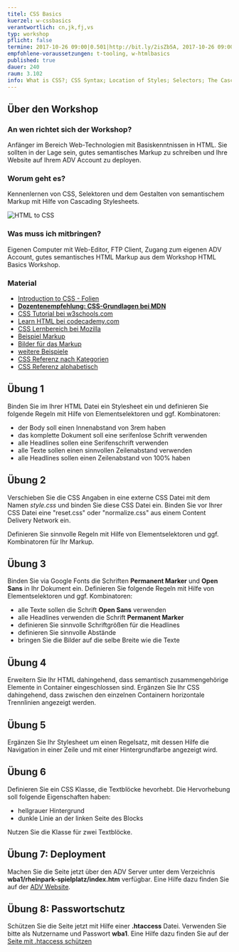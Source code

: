 ```yaml
---
titel: CSS Basics
kuerzel: w-cssbasics
verantwortlich: cn,jk,fj,vs
typ: workshop
pflicht: false
termine: 2017-10-26 09:00|0.501|http://bit.ly/2isZb5A, 2017-10-26 09:00|0.502|http://bit.ly/2xf9Bby, 2017-11-02 09:00|0.501|http://bit.ly/2z2OduE|cn, 2017-11-02 09:00|0.502|http://bit.ly/2xZbiJY|fj
empfohlene-voraussetzungen: t-tooling, w-htmlbasics
published: true
dauer: 240
raum: 3.102
info: What is CSS?; CSS Syntax; Location of Styles; Selectors; The Cascade - How Styles Interact; The Box Model; CSS Text Styling; Font Embedding
--- 
```


## Über den Workshop

### An wen richtet sich der Workshop?
Anfänger im Bereich Web-Technologien mit Basiskenntnissen in HTML. Sie sollten in der Lage sein, gutes semantisches Markup zu schreiben und Ihre Website auf Ihrem ADV Account zu deployen.

### Worum geht es?
Kennenlernen von CSS, Selektoren und dem Gestalten von semantischem Markup mit Hilfe von Cascading Stylesheets.

![HTML to CSS](../../images/html-to-css.jpg)

### Was muss ich mitbringen?
Eigenen Computer mit Web-Editor, FTP Client, Zugang zum eigenen ADV Account, gutes semantisches HTML Markup aus dem Workshop HTML Basics Workshop.

### Material
- [Introduction to CSS - Folien](../../download/Chapter04-IntroductionToCSS.pdf)
- **[Dozentenempfehlung: CSS-Grundlagen bei MDN](https://developer.mozilla.org/de/Learn/Getting_started_with_the_web/CSS_basics)**
- [CSS Tutorial bei w3schools.com](https://www.w3schools.com/css/default.asp)
- [Learn HTML bei codecademy.com](https://www.codecademy.com/learn/learn-css)
- [CSS Lernbereich bei Mozilla](https://developer.mozilla.org/de/Learn/CSS)
- [Beispiel Markup](../../download/css-basics-material/markup.zip)
- [Bilder für das Markup](../../download/css-basics-material/images.zip)
- [weitere Beispiele](../../download/css-basics-material.zip)
- [CSS Referenz nach Kategorien](https://www.w3schools.com/CSSref/)
- [CSS Referenz alphabetisch](https://developer.mozilla.org/de/docs/Web/CSS/CSS_Referenz)


## Übung 1
Binden Sie im <head> Ihrer HTML Datei ein Stylesheet ein und definieren Sie folgende Regeln mit Hilfe von Elementselektoren und ggf. Kombinatoren:
- der Body soll einen Innenabstand von 3rem haben
- das komplette Dokument soll eine serifenlose Schrift verwenden
- alle Headlines sollen eine Serifenschrift verwenden
- alle Texte sollen einen sinnvollen Zeilenabstand verwenden
- alle Headlines sollen einen Zeilenabstand von 100% haben

## Übung 2
Verschieben Sie die CSS Angaben in eine externe CSS Datei mit dem Namen *style.css* und binden Sie diese CSS Datei ein. Binden Sie vor Ihrer CSS Datei eine "reset.css" oder "normalize.css" aus einem Content Delivery Network ein.

Definieren Sie sinnvolle Regeln mit Hilfe von Elementselektoren und ggf. Kombinatoren für Ihr Markup.

## Übung 3
Binden Sie via Google Fonts die Schriften **Permanent Marker** und **Open Sans** in Ihr Dokument ein. Definieren Sie folgende Regeln mit Hilfe von Elementselektoren und ggf. Kombinatoren:
- alle Texte sollen die Schrift **Open Sans** verwenden
- alle Headlines verwenden die Schrift **Permanent Marker**
- definieren Sie sinnvolle Schriftgrößen für die Headlines
- definieren Sie sinnvolle Abstände
- bringen Sie die Bilder auf die selbe Breite wie die Texte

## Übung 4
Erweitern Sie Ihr HTML dahingehend, dass semantisch zusammengehörige Elemente in Container eingeschlossen sind. Ergänzen Sie Ihr CSS dahingehend, dass zwischen den einzelnen Containern horizontale Trennlinien angezeigt werden.

## Übung 5
Ergänzen Sie Ihr Stylesheet um einen Regelsatz, mit dessen Hilfe die Navigation in einer Zeile und mit einer Hintergrundfarbe angezeigt wird.

## Übung 6
Definieren Sie ein CSS Klasse, die Textblöcke hevorhebt. Die Hervorhebung soll folgende Eigenschaften haben:
- hellgrauer Hintergrund
- dunkle Linie an der linken Seite des Blocks

Nutzen Sie die Klasse für zwei Textblöcke.

## Übung 7: Deployment

Machen Sie die Seite jetzt über den ADV Server unter dem Verzeichnis **wba1/rheinpark-spielplatz/index.htm** verfügbar. Eine Hilfe dazu finden Sie auf der [ADV Website](http://www.gm.fh-koeln.de/advlabor/dienste/homepage.shtml). 

## Übung 8: Passwortschutz

Schützen Sie die Seite jetzt mit Hilfe einer **.htaccess** Datei. Verwenden Sie bitte als Nutzername und Passwort **wba1**. Eine Hilfe dazu finden Sie auf der [Seite mit .htaccess schützen](http://forward-media.de/tutorial/seite-mit-htaccess-schuetzen)

 
